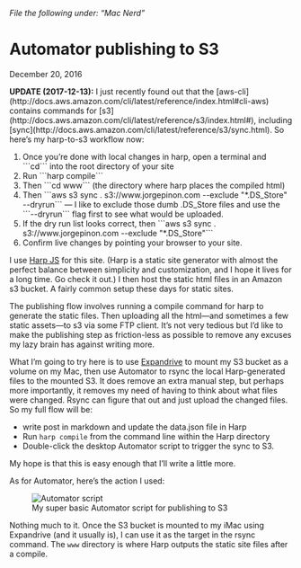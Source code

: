 *File the following under: “Mac Nerd”*

# Automator publishing to S3

<p class="datestamp">December 20, 2016</p>

<div class="callout">
	<p><b>UPDATE (2017-12-13):</b> I just recently found out that the [aws-cli](http://docs.aws.amazon.com/cli/latest/reference/index.html#cli-aws) contains commands for [s3](http://docs.aws.amazon.com/cli/latest/reference/s3/index.html#), including [sync](http://docs.aws.amazon.com/cli/latest/reference/s3/sync.html). So here’s my harp-to-s3 workflow now: </p>
	<ol>
		<li>Once you’re done with local changes in harp, open a terminal and ```cd``` into the root directory of your site</li>
		<li>Run ```harp compile```</li>
		<li>Then ```cd www``` (the directory where harp places the compiled html)</li>
		<li>Then ```aws s3 sync . s3://www.jorgepinon.com --exclude "*.DS_Store" --dryrun``` — I like to exclude those dumb .DS_Store files and use the ```--dryrun``` flag first to see what would be uploaded.</li>
		<li>If the dry run list looks correct, then ```aws s3 sync . s3://www.jorgepinon.com --exclude "*.DS_Store"```</li>
		<li>Confirm live changes by pointing your browser to your site.</li>
	</ol>
</div>

I use [Harp JS](https://www.google.com/url?sa=t&rct=j&q=&esrc=s&source=web&cd=1&ved=0ahUKEwjT7PfJsITRAhWJ5yYKHW9UBxIQFggcMAA&url=https%3A%2F%2Fharpjs.com%2F&usg=AFQjCNHlLkKgZ5oYHpnFAr1sBMzwHPCBeg&sig2=lEeSZ7BreaF8JV3RJ9_JiA) for this site. (Harp is a static site generator with almost the perfect balance between simplicity and customization, and I hope it lives for a long time. Go check it out.) I then host the static html files in an Amazon s3 bucket. A fairly common setup these days for static sites.

The publishing flow involves running a compile command for harp to generate the static files. Then uploading all the html—and sometimes a few static assets—to s3 via some FTP client. It’s not very tedious but I’d like to make the publishing step as friction-less as possible to remove any excuses my lazy brain has against writing more.

What I’m going to try here is to use [Expandrive](https://www.google.com/url?sa=t&rct=j&q=&esrc=s&source=web&cd=1&ved=0ahUKEwjJu-T2t4TRAhXl64MKHQUbCn8QFggcMAA&url=http%3A%2F%2Fwww.expandrive.com%2F&usg=AFQjCNHgl5MadJZOqH0XzIPIdYVB79gK5w&sig2=uy3IZE40zINar2P3zbCxzw) to mount my S3 bucket as a volume on my Mac, then use Automator to rsync the local Harp-generated files to the mounted S3. It does remove an extra manual step, but perhaps more importantly, it removes my need of having to think about what files were changed. Rsync can figure that out and just upload the changed files. So my full flow will be:

- write post in markdown and update the data.json file in Harp
- Run <code>harp compile</code> from the command line within the Harp directory
- Double-click the desktop Automator script to trigger the sync to S3. 

My hope is that this is easy enough that I’ll write a little more.

As for Automator, here’s the action I used:

<figure class="standalone centered">
	<img src="/posts/img/automator-rsync-blog-161219.png" alt="Automator script">
	<figcaption>My super basic Automator script for publishing to S3</figcaption>
</figure>

Nothing much to it. Once the S3 bucket is mounted to my iMac using Expandrive (and it usually is), I can use it as the target in the rsync command. The <code>www</code> directory is where Harp outputs the static site files after a compile.